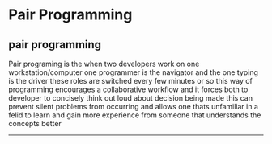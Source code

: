 # Pair Programming

## pair programming

Pair programing is the when two developers work on one workstation/computer one programmer is the navigator and the one typing is the driver these roles are switched every few minutes or so this way of programming encourages a collaborative workflow and it forces both to developer to concisely think out loud about decision being made this can prevent silent problems from occurring and allows one thats unfamiliar in a felid to learn and gain more experience from someone that understands the concepts better

---
